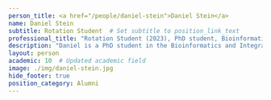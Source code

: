 ```yaml
---
person_title: <a href="/people/daniel-stein">Daniel Stein</a>
name: Daniel Stein
subtitle: Rotation Student  # Set subtitle to position_link_text
professional_title: "Rotation Student (2023), PhD student, Bioinformatics and Integrative Genomics (BIG)"
description: "Daniel is a PhD student in the Bioinformatics and Integrative Genomics Program at Harvard Medical School. He graduated from MIT in 2022 with degrees in Biological Engineering and Computer Science, where he worked with Prof. Doug Lauffenburger to develop methods for translating omics measurements across species. He is interested in using genomics to understand the structure and development of tissues in health and disease."
layout: person
academic: 10  # Updated academic field
image: ./img/daniel-stein.jpg
hide_footer: true
position_category: Alumni
---
```

